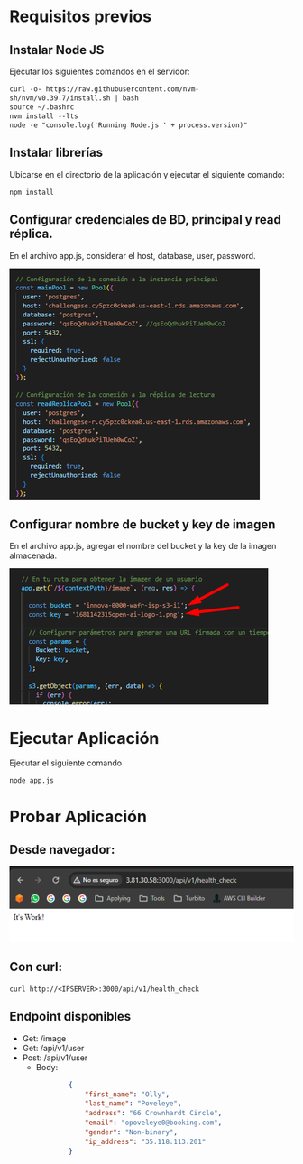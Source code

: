 # Requisitos previos
## Instalar Node JS
Ejecutar los siguientes comandos en el servidor:
```shell
curl -o- https://raw.githubusercontent.com/nvm-sh/nvm/v0.39.7/install.sh | bash
source ~/.bashrc
nvm install --lts
node -e "console.log('Running Node.js ' + process.version)"
```
## Instalar librerías
Ubicarse en el directorio de la aplicación y ejecutar el siguiente comando:
```shell
npm install
```

## Configurar credenciales de BD, principal y read réplica.
En el archivo app.js, considerar el host, database, user, password.

![alt text](image.png)

## Configurar nombre de bucket y key de imagen
En el archivo app.js, agregar el nombre del bucket y la key de la imagen almacenada.

![alt text](image-2.png)

# Ejecutar Aplicación
Ejecutar el siguiente comando

```shell
node app.js
```

# Probar Aplicación
## Desde navegador:

![alt text](image-1.png)

## Con curl:

```shell
curl http://<IPSERVER>:3000/api/v1/health_check
```

## Endpoint disponibles
- Get: /image
- Get: /api/v1/user
- Post: /api/v1/user
  - Body: 
    ```json
            {
                "first_name": "Olly",
                "last_name": "Poveleye",
                "address": "66 Crownhardt Circle",
                "email": "opoveleye0@booking.com",
                "gender": "Non-binary",
                "ip_address": "35.118.113.201"
            } 
      ```